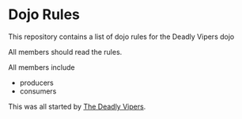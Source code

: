 Dojo Rules
==========

This repository contains a list of dojo rules for the Deadly Vipers dojo

All members should read the rules.

All members include
* producers
* consumers

This was all started by [The Deadly Vipers](https://github.com/deadlyvipers).
